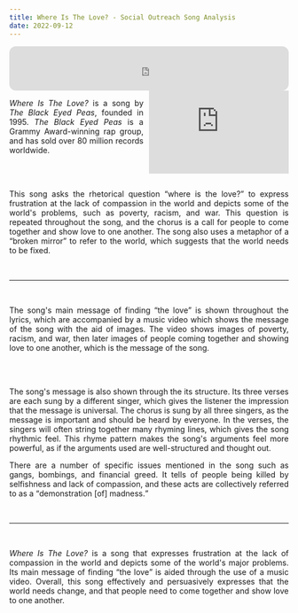 ```yaml
---
title: Where Is The Love? - Social Outreach Song Analysis
date: 2022-09-12
---
```


<iframe align="center" style="border-radius:12px" src="https://open.spotify.com/embed/track/0xmjwnQ3FNE6HuWCt2nHdZ?utm_source=generator&theme=0" width="100%" height="80" frameBorder="0" allowfullscreen="" allow="autoplay; clipboard-write; encrypted-media; fullscreen; picture-in-picture"></iframe>

<br>

<iframe align="right" width="50%" src="https://www.youtube-nocookie.com/embed/WpYeekQkAdc" frameborder="0" allow="accelerometer; autoplay; clipboard-write; encrypted-media; gyroscope; picture-in-picture" allowfullscreen style="padding-left:10px;"></iframe>

<div style="text-align:justify;text-justify:inter-word;">

<cite>Where Is The Love?</cite> is a song by <cite>The Black Eyed Peas</cite>, founded in 1995. <cite>The Black Eyed Peas</cite> is a Grammy Award-winning rap group, and has sold over 80 million records worldwide.

<br><br>

This song asks the rhetorical question <q>where is the love?</q> to express frustration at the lack of compassion in the world and depicts some of the world's problems, such as poverty, racism, and war. This question is repeated throughout the song, and the chorus is a call for people to come together and show love to one another. The song also uses a metaphor of a <q>broken mirror</q> to refer to the world, which suggests that the world needs to be fixed.

<br><hr><br>

The song's main message of finding <q>the love</q> is shown throughout the lyrics, which are accompanied by a music video which shows the message of the song with the aid of images. The video shows images of poverty, racism, and war, then later images of people coming together and showing love to one another, which is the message of the song.

<br><br>

The song's message is also shown through the its structure. Its three verses are each sung by a different singer, which gives the listener the impression that the message is universal. The chorus is sung by all three singers, as the message is important and should be heard by everyone. In the verses, the singers will often string together many rhyming lines, which gives the song rhythmic feel. This rhyme pattern makes the song's arguments feel more powerful, as if the arguments used are well-structured and thought out.

There are a number of specific issues mentioned in the song such as gangs, bombings, and financial greed. It tells of people being killed by selfishness and lack of compassion, and these acts are collectively referred to as a <q>demonstration [of] madness.</q>

<br><hr><br>

<cite>Where Is The Love?</cite> is a song that expresses frustration at the lack of compassion in the world and depicts some of the world's major problems. Its main message of finding <q>the love</q> is aided through the use of a music video. Overall, this song effectively and persuasively expresses that the world needs change, and that people need to come together and show love to one another.

</div>
